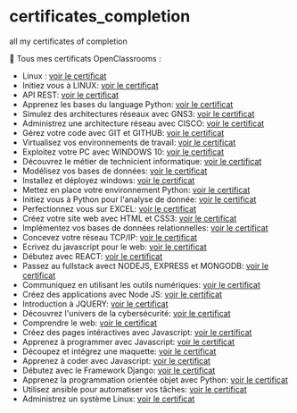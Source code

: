 # certificates_completion
all my certificates of completion

📁 Tous mes certificats OpenClassrooms :
- Linux : [voir le certificat](https://openclassrooms.com/fr/course-certificates/5804624314)
- Initiez vous à LINUX: [voir le certificat](https://openclassrooms.com/course-certificates/1558637224)
- API REST: [voir le certificat](https://openclassrooms.com/fr/course-certificates/1104523604)
- Apprenez les bases du language Python: [voir le certificat](https://openclassrooms.com/course-certificates/7733790262)
- Simulez des architectures réseaux avec GNS3: [voir le certificat](https://openclassrooms.com/course-certificates/6529806498)
- Administrez une architecture réseau avec CISCO: [voir le certificat](https://openclassrooms.com/course-certificates/5527622975)
- Gérez votre code avec GIT et GITHUB: [voir le certificat](https://openclassrooms.com/course-certificates/1083036164)
- Virtualisez vos environnements de travail: [voir le certificat](https://openclassrooms.com/course-certificates/4937229380)
- Exploitez votre PC avec WINDOWS 10: [voir le certificat](https://openclassrooms.com/course-certificates/3974494178)
- Découvrez le métier de technicient informatique: [voir le certificat](https://openclassrooms.com/course-certificates/3631814283)
- Modélisez vos bases de données: [voir le certificat](https://openclassrooms.com/course-certificates/7096345599)
- Installez et déployez windows: [voir le certificat](https://openclassrooms.com/course-certificates/6294013931)
- Mettez en place votre environnement Python: [voir le certificat](https://openclassrooms.com/course-certificates/6996849207)
- Initiez vous à Python pour l'analyse de donnée: [voir le certificat](https://openclassrooms.com/course-certificates/9156930888)
- Perfectionnez vous sur EXCEL: [voir le certificat](https://openclassrooms.com/course-certificates/3642532805)
- Créez votre site web avec HTML et CSS3: [voir le certificat](https://openclassrooms.com/course-certificates/5185041338)
- Implémentez vos bases de données relationnelles: [voir le certificat](https://openclassrooms.com/course-certificates/7135259270)
- Concevez votre réseau TCP/IP: [voir le certificat](https://openclassrooms.com/course-certificates/6920387517)
- Ecrivez du javascript pour le web: [voir le certificat](https://openclassrooms.com/course-certificates/9879902602)
- Débutez avec REACT: [voir le certificat](https://openclassrooms.com/course-certificates/7011226400)
- Passez au fullstack avect NODEJS, EXPRESS et MONGODB: [voir le certificat](https://openclassrooms.com/course-certificates/4545872474)
- Communiquez en utilisant les outils numériques: [voir le certificat](https://openclassrooms.com/course-certificates/7134703111)
- Créez des applications avec Node JS: [voir le certificat](https://openclassrooms.com/course-certificates/9392199600)
- Introduction à JQUERY: [voir le certificat](https://openclassrooms.com/course-certificates/9520178250)
- Découvrez l'univers de la cybersécurité: [voir le certificat](https://openclassrooms.com/course-certificates/4605270057)
- Comprendre le web: [voir le certificat](https://openclassrooms.com/course-certificates/8924968828)
- Créez des pages intéractives avec Javascript: [voir le certificat](https://openclassrooms.com/course-certificates/6788649831)
- Apprenez à programmer avec Javascript: [voir le certificat](https://openclassrooms.com/course-certificates/8022550470)
- Découpez et intégrez une maquette: [voir le certificat](https://openclassrooms.com/course-certificates/6362660461)
- Apprenez à coder avec Javascript: [voir le certificat](https://openclassrooms.com/course-certificates/2032210898)
- Débutez avec le Framework Django: [voir le certificat](https://openclassrooms.com/course-certificates/1261460307)
- Apprenez la programmation orientée objet avec Python: [voir le certificat](https://openclassrooms.com/fr/course-certificates/7096489530)
- Utilisez ansible pour automatiser vos tâches: [voir le certificat](https://openclassrooms.com/fr/course-certificates/4044388679)
- Administrez un système Linux: [voir le certificat](https://openclassrooms.com/fr/course-certificates/3468900197)








